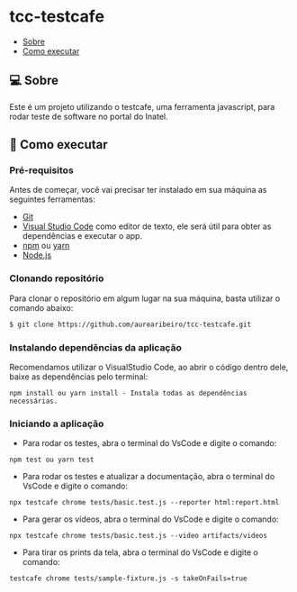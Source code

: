 # tcc-testcafe

- [Sobre](#-sobre)
- [Como executar](#-como-executar)

## 💻 Sobre
Este é um projeto utilizando o testcafe, uma ferramenta javascript, para rodar teste de software no portal do Inatel.

## 🚀 Como executar

### Pré-requisitos

Antes de começar, você vai precisar ter instalado em sua máquina as seguintes ferramentas:

* [Git](https://git-scm.com/)
* [Visual Studio Code](https://code.visualstudio.com/) como editor de texto, ele será útil para obter as dependências e executar o app.
* [npm](https://www.npmjs.com/package/npm) ou [yarn](https://classic.yarnpkg.com/lang/en/docs/install/#windows-stable)
* [Node.js](https://nodejs.org/en/)

### Clonando repositório

Para clonar o repositório em algum lugar na sua máquina, basta utilizar o comando abaixo:
```bash
$ git clone https://github.com/aurearibeiro/tcc-testcafe.git
```

### Instalando dependências da aplicação
Recomendamos utilizar o VisualStudio Code, ao abrir o código dentro dele, baixe as dependências pelo terminal:
```
npm install ou yarn install - Instala todas as dependências necessárias.
```

### Iniciando a aplicação
* Para rodar os testes, abra o terminal do VsCode e digite o comando:
```
npm test ou yarn test
```

* Para rodar os testes e atualizar a documentação, abra o terminal do VsCode e digite o comando:
```
npx testcafe chrome tests/basic.test.js --reporter html:report.html
```

* Para gerar os vídeos, abra o terminal do VsCode e digite o comando:
```
npx testcafe chrome tests/basic.test.js --video artifacts/videos
```

* Para tirar os prints da tela, abra o terminal do VsCode e digite o comando:
```
testcafe chrome tests/sample-fixture.js -s takeOnFails=true
```
